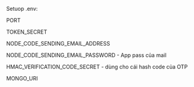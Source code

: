 Setuop .env:

PORT

TOKEN_SECRET

NODE_CODE_SENDING_EMAIL_ADDRESS

NODE_CODE_SENDING_EMAIL_PASSWORD - App pass của mail

HMAC_VERIFICATION_CODE_SECRET - dùng cho cái hash code của OTP

MONGO_URI
